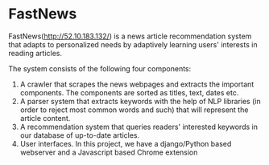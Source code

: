 # FastNews
FastNews(http://52.10.183.132/) is a news article recommendation system that adapts to personalized needs by adaptively learning users' interests in reading articles.

The system consists of the following four components:

1. A crawler that scrapes the news webpages and extracts the important components. The components are sorted as titles, text, dates etc.
2. A parser system that extracts keywords with the help of NLP libraries (in order to reject most common words and such) that will represent the article content.
3. A recommendation system that queries readers' interested keywords in our database of up-to-date articles.
4. User interfaces. In this project, we have a django/Python based webserver and a Javascript based Chrome extension
